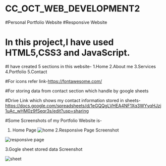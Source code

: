 # CC_OCT_WEB_DEVELOPMENT2

#Personal Portfolio Website
#Responsive Website

# In this project,I have used HTML5,CSS3 and JavaScript.

#I have created 5 sections in this website- 1.Home
                                            2.About me
                                            3.Services
                                            4.Portfolio
                                            5.Contact
                
#For icons refer link-https://fontawesome.com/

#For storing data from contact section which handle by google sheets

#Drive Link which shows my contact information stored in sheets-https://docs.google.com/spreadsheets/d/1eGQQgLVHEA4NF1Xq3WYyqHJzj1uAc_wHM0z9fSeqr3s/edit?usp=sharing

#Some Screenshots of my Portfolio Website is-

 1. Home Page
 ![home](https://user-images.githubusercontent.com/98013184/197748436-cb07f2e2-7895-4f7d-a353-4760d5bbac64.jpg)
 2.Responsive Page Screenshot
 
 ![responsive page](https://user-images.githubusercontent.com/98013184/197748535-f6b8dcb9-39c2-4495-9fa8-f30d518c4860.jpg)
 
3.Gogle sheet stored data Screenshot

![sheet](https://user-images.githubusercontent.com/98013184/197748604-3a137eae-8933-4001-8b7b-bb94936db1a9.jpg)
